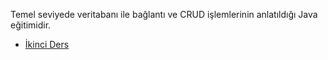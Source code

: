 Temel seviyede veritabanı ile bağlantı ve CRUD işlemlerinin anlatıldığı Java eğitimidir.

* [İkinci Ders](https://github.com/yildirim-murat/JavaTutorial/tree/lesson2)